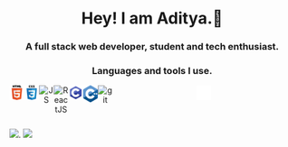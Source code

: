 <h1 align = "center"> Hey! I am Aditya.👋</h1>
<h3 align="center">A full stack web developer, student and tech enthusiast.</h3>
<h3 align="center">Languages and tools I use.</h3>


<div align="center" style="text-align=center;">
<a  href="https://www.w3.org/html/" target="_blank"><img align="left" alt="HTML5" width="26px" src="https://raw.githubusercontent.com/github/explore/80688e429a7d4ef2fca1e82350fe8e3517d3494d/topics/html/html.png" /></a>
<a  href="https://www.w3schools.com/css/" target="_blank"><img align="left" alt="CSS3" width="26px" src="https://raw.githubusercontent.com/github/explore/80688e429a7d4ef2fca1e82350fe8e3517d3494d/topics/css/css.png" /></a>
<a  href="https://www.w3schools.com/js/" target="_blank"> <img align="left" alt="JS" width="26px" src="https://cdn.iconscout.com/icon/free/png-256/javascript-2038874-1720087.png"/> </a>
<a  href="https://reactjs.org/" target="_blank"><img align="left" alt="ReactJS" width="26px"  src="https://img.icons8.com/officel/16/000000/react.png"/></a>
<a href="https://www.cprogramming.com/" target="_blank"> <img align="left" alt="C" width="26px" src="https://github.com/Aakarsh-B/trying-repos/blob/master/c-programming.png"/> </a>
<a  href="https://www.w3schools.com/cpp/" target="_blank"> <img align="left" alt="C++" width="26px" src="https://github.com/Aakarsh-B/trying-repos/blob/master/c++.png"/> </a>
<a align="center" href="https://git-scm.com/" target="_blank"> <img align="left" alt="git" width="26px" src="https://www.vectorlogo.zone/logos/git-scm/git-scm-icon.svg"/> </a>
<img alt="GitHub" width="26px" src="https://github.com/Aakarsh-B/trying-repos/blob/master/github.svg" />
</div>
<br />
<br />

<img height="180em" src="https://github-readme-stats.vercel.app/api?username=homewardgamer&show_icons=true&hide_border=true&&count_private=true&include_all_commits=true" />.  <img height="180em" src="https://github-readme-stats.vercel.app/api/top-langs/?username=homewardgamer&layout=compact" />




<!--
**homewardgamer/homewardgamer** is a ✨ _special_ ✨ repository because its `README.md` (this file) appears on your GitHub profile.

Here are some ideas to get you started:

- 🔭 I’m currently working on ...
- 🌱 I’m currently learning ...
- 👯 I’m looking to collaborate on ...
- 🤔 I’m looking for help with ...
- 💬 Ask me about ...
- 📫 How to reach me: ...
- 😄 Pronouns: ...
- ⚡ Fun fact: ...
-->

